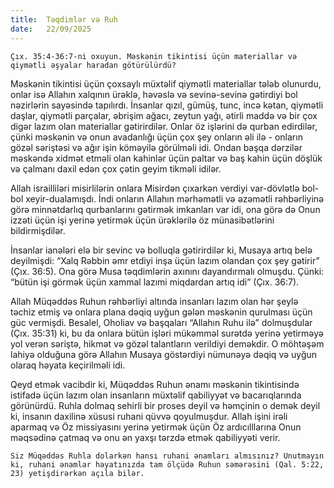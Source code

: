 ```yaml
---
title:  Təqdimlər və Ruh
date:   22/09/2025
---
```


`Çıx. 35:4-36:7-ni oxuyun. Məskənin tikintisi üçün materiallar və qiymətli əşyalar haradan götürülürdü?`

Məskənin tikintisi üçün çoxsaylı müxtəlif qiymətli materiallar tələb olunurdu, onlar isə Allahın xalqının ürəklə, həvəslə və sevinə-sevinə gətirdiyi bol nəzirlərin sayəsində tapılırdı. İnsanlar qızıl, gümüş, tunc, incə kətan, qiymətli daşlar, qiymətli parçalar, əbrişim ağacı, zeytun yağı, ətirli maddə və bir çox digər lazım olan materiallar gətirirdilər. Onlar öz işlərini də qurban edirdilər, çünki məskənin və onun avadanlığı üçün çox şey onların əli ilə - onların gözəl səriştəsi və ağır işin köməyilə görülməli idi. Ondan başqa dərzilər məskəndə xidmət etməli olan kahinlər üçün paltar və baş kahin üçün döşlük və çalmanı daxil edən çox çətin geyim tikməli idilər.

Allah israilliləri misirlilərin onlara Misirdən çıxarkən verdiyi var-dövlətlə bol-bol xeyir-dualamışdı. İndi onların Allahın mərhəmətli və əzəmətli rəhbərliyinə görə minnətdarlıq qurbanlarını gətirmək imkanları var idi, ona görə də Onun izzəti üçün işi yerinə yetirmək üçün ürəklərilə öz münasibətlərini bildirmişdilər.

İnsanlar ianələri elə bir sevinc və bolluqla gətirirdilər ki, Musaya artıq belə deyilmişdi: “Xalq Rəbbin əmr etdiyi inşa üçün lazım olandan çox şey gətirir” (Çıx. 36:5). Ona görə Musa təqdimlərin axınını dayandırmalı olmuşdu. Çünki: “bütün işi görmək üçün xammal lazımi miqdardan artıq idi” (Çıx. 36:7).

Allah Müqəddəs Ruhun rəhbərliyi altında insanları lazım olan hər şeylə təchiz etmiş və onlara plana dəqiq uyğun gələn məskənin qurulması üçün güc vermişdi. Besalel, Oholiav və başqaları “Allahın Ruhu ilə” dolmuşdular (Çıx. 35:31) ki, bu da onlara bütün işləri mükəmməl surətdə yerinə yetirməyə yol verən səriştə, hikmət və gözəl talantların verildiyi deməkdir. O möhtəşəm lahiyə olduğuna görə Allahın Musaya göstərdiyi nümunəyə dəqiq və uyğun olaraq həyata keçirilməli idi.

Qeyd etmək vacibdir ki, Müqəddəs Ruhun ənamı məskənin tikintisində istifadə üçün lazım olan insanların müxtəlif qabiliyyət və bacarıqlarında görünürdü. Ruhla dolmaq sehirli bir proses deyil və həmçinin o demək deyil ki, insanın daxilinə xüsusi ruhani qüvvə qoyulmuşdur. Allah işini irəli aparmaq və Öz missiyasını yerinə yetirmək üçün Öz ardıcılllarına Onun məqsədinə çatmaq və onu ən yaxşı tərzdə etmək qabiliyyəti verir.

`Siz Müqəddəs Ruhla dolarkən hansı ruhani ənamları almısınız? Unutmayın ki, ruhani ənamlar həyatınızda tam ölçüdə Ruhun səmərəsini (Qal. 5:22, 23) yetişdirərkən açıla bilər.`